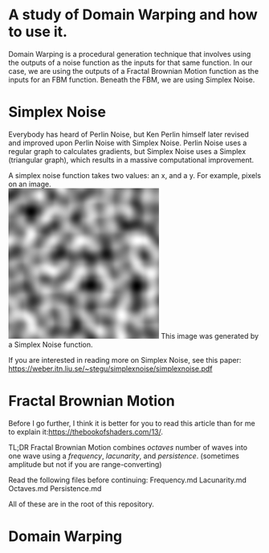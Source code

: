 
# A study of Domain Warping and how to use it. 

Domain Warping is a procedural generation technique that involves using the outputs of a noise function as the inputs for that same function. In our case, we are using the outputs of a Fractal Brownian Motion function as the inputs for an FBM function. Beneath the FBM, we are using Simplex Noise. 

# Simplex Noise

Everybody has heard of Perlin Noise, but Ken Perlin himself later revised and improved upon Perlin Noise with Simplex Noise.  Perlin Noise uses a regular graph to calculates gradients, but Simplex Noise uses a Simplex (triangular graph), which results in a massive computational improvement. 

A simplex noise function takes two values: an x, and a y. For example, pixels on an image.\
<img src="https://github.com/RylanYancey/DomainWarpingBehavior/blob/main/images/basicnoise.png" width="300" height="300">
This image was generated by a Simplex Noise function. 

If you are interested in reading more on Simplex Noise, see this paper: https://weber.itn.liu.se/~stegu/simplexnoise/simplexnoise.pdf

# Fractal Brownian Motion

Before I go further, I think it is better for you to read this article than for me to explain it:https://thebookofshaders.com/13/.

TL;DR Fractal Brownian Motion combines _octaves_ number of waves into one wave using a _frequency_, _lacunarity_, and _persistence_. (sometimes amplitude but not if you are range-converting)

Read the following files before continuing:
Frequency.md
Lacunarity.md
Octaves.md
Persistence.md

All of these are in the root of this repository.

# Domain Warping

